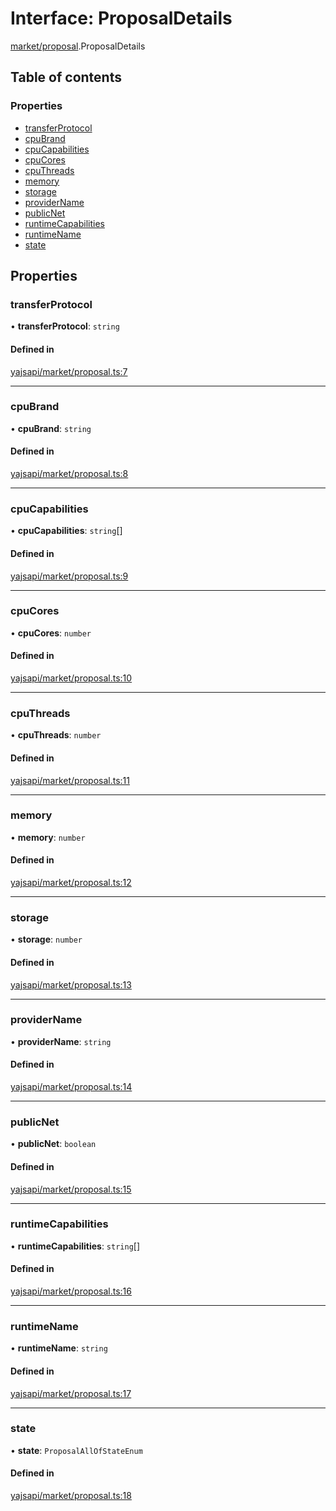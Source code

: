 # Interface: ProposalDetails

[market/proposal](../modules/market_proposal.md).ProposalDetails

## Table of contents

### Properties

- [transferProtocol](market_proposal.ProposalDetails.md#transferprotocol)
- [cpuBrand](market_proposal.ProposalDetails.md#cpubrand)
- [cpuCapabilities](market_proposal.ProposalDetails.md#cpucapabilities)
- [cpuCores](market_proposal.ProposalDetails.md#cpucores)
- [cpuThreads](market_proposal.ProposalDetails.md#cputhreads)
- [memory](market_proposal.ProposalDetails.md#memory)
- [storage](market_proposal.ProposalDetails.md#storage)
- [providerName](market_proposal.ProposalDetails.md#providername)
- [publicNet](market_proposal.ProposalDetails.md#publicnet)
- [runtimeCapabilities](market_proposal.ProposalDetails.md#runtimecapabilities)
- [runtimeName](market_proposal.ProposalDetails.md#runtimename)
- [state](market_proposal.ProposalDetails.md#state)

## Properties

### transferProtocol

• **transferProtocol**: `string`

#### Defined in

[yajsapi/market/proposal.ts:7](https://github.com/golemfactory/yajsapi/blob/87b4066/yajsapi/market/proposal.ts#L7)

---

### cpuBrand

• **cpuBrand**: `string`

#### Defined in

[yajsapi/market/proposal.ts:8](https://github.com/golemfactory/yajsapi/blob/87b4066/yajsapi/market/proposal.ts#L8)

---

### cpuCapabilities

• **cpuCapabilities**: `string`[]

#### Defined in

[yajsapi/market/proposal.ts:9](https://github.com/golemfactory/yajsapi/blob/87b4066/yajsapi/market/proposal.ts#L9)

---

### cpuCores

• **cpuCores**: `number`

#### Defined in

[yajsapi/market/proposal.ts:10](https://github.com/golemfactory/yajsapi/blob/87b4066/yajsapi/market/proposal.ts#L10)

---

### cpuThreads

• **cpuThreads**: `number`

#### Defined in

[yajsapi/market/proposal.ts:11](https://github.com/golemfactory/yajsapi/blob/87b4066/yajsapi/market/proposal.ts#L11)

---

### memory

• **memory**: `number`

#### Defined in

[yajsapi/market/proposal.ts:12](https://github.com/golemfactory/yajsapi/blob/87b4066/yajsapi/market/proposal.ts#L12)

---

### storage

• **storage**: `number`

#### Defined in

[yajsapi/market/proposal.ts:13](https://github.com/golemfactory/yajsapi/blob/87b4066/yajsapi/market/proposal.ts#L13)

---

### providerName

• **providerName**: `string`

#### Defined in

[yajsapi/market/proposal.ts:14](https://github.com/golemfactory/yajsapi/blob/87b4066/yajsapi/market/proposal.ts#L14)

---

### publicNet

• **publicNet**: `boolean`

#### Defined in

[yajsapi/market/proposal.ts:15](https://github.com/golemfactory/yajsapi/blob/87b4066/yajsapi/market/proposal.ts#L15)

---

### runtimeCapabilities

• **runtimeCapabilities**: `string`[]

#### Defined in

[yajsapi/market/proposal.ts:16](https://github.com/golemfactory/yajsapi/blob/87b4066/yajsapi/market/proposal.ts#L16)

---

### runtimeName

• **runtimeName**: `string`

#### Defined in

[yajsapi/market/proposal.ts:17](https://github.com/golemfactory/yajsapi/blob/87b4066/yajsapi/market/proposal.ts#L17)

---

### state

• **state**: `ProposalAllOfStateEnum`

#### Defined in

[yajsapi/market/proposal.ts:18](https://github.com/golemfactory/yajsapi/blob/87b4066/yajsapi/market/proposal.ts#L18)
